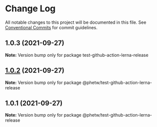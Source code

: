 # Change Log

All notable changes to this project will be documented in this file.
See [Conventional Commits](https://conventionalcommits.org) for commit guidelines.

## 1.0.3 (2021-09-27)

**Note:** Version bump only for package test-github-action-lerna-release





## [1.0.2](https://github.com/phetw/github-action-lerna/compare/@phetw/test-github-action-lerna-release@1.0.1...@phetw/test-github-action-lerna-release@1.0.2) (2021-09-27)

**Note:** Version bump only for package @phetw/test-github-action-lerna-release





## 1.0.1 (2021-09-27)

**Note:** Version bump only for package @phetw/test-github-action-lerna-release
